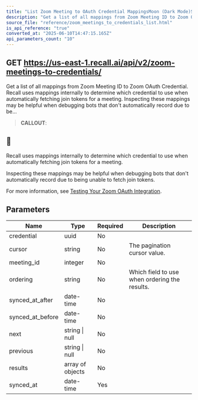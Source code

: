 ```yaml
---
title: "List Zoom Meeting to OAuth Credential MappingsMoon (Dark Mode)Sun (Light Mode)"
description: "Get a list of all mappings from Zoom Meeting ID to Zoom OAuth Credential. Recall uses mappings internally to determine which credential to use when automatically fetching join tokens for a meeting. Inspecting these mappings may be helpful when debugging bots that don't automatically record due to be..."
source_file: "reference/zoom_meetings_to_credentials_list.html"
is_api_reference: "true"
converted_at: "2025-06-10T14:47:15.165Z"
api_parameters_count: "10"
---
```

## GET https://us-east-1.recall.ai/api/v2/zoom-meetings-to-credentials/

Get a list of all mappings from Zoom Meeting ID to Zoom OAuth Credential. Recall uses mappings internally to determine which credential to use when automatically fetching join tokens for a meeting. Inspecting these mappings may be helpful when debugging bots that don't automatically record due to be...

> **CALLOUT**:

## 📘

Recall uses mappings internally to determine which credential to use when automatically fetching join tokens for a meeting.

Inspecting these mappings may be helpful when debugging bots that don't automatically record due to being unable to fetch join tokens.

For more information, see [Testing Your Zoom OAuth Integration](/docs/zoom-oauth-sync-status-and-debugging.md).
## Parameters

| Name | Type | Required | Description |
| --- | --- | --- | --- |
| credential | uuid | No |  |
| cursor | string | No | The pagination cursor value. |
| meeting_id | integer | No |  |
| ordering | string | No | Which field to use when ordering the results. |
| synced_at_after | date-time | No |  |
| synced_at_before | date-time | No |  |
| next | string \| null | No |  |
| previous | string \| null | No |  |
| results | array of objects | No |  |
| synced_at | date-time | Yes |  |
